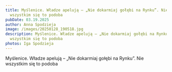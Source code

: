 ```yaml
---
title: Myślenice. Władze apelują – „Nie dokarmiaj gołębi na Rynku”. Nie
  wszystkim się to podoba
pubDate: 03.19.2025
author: Anna Spodzieja
image: /images/20250128_190518.jpg
description: Myślenice. Władze apelują – „Nie dokarmiaj gołębi na Rynku”. Nie
  wszystkim się to podoba
photos: Iga Spodzieja
---
```


Myślenice. Władze apelują – „Nie dokarmiaj gołębi na Rynku”. Nie wszystkim się to podoba
